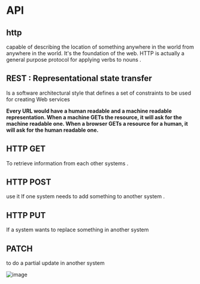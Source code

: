 # API

## http 
capable of describing the location of something anywhere in the world from anywhere in the world. It's the foundation of the web.
HTTP is actually a general purpose protocol for applying verbs to nouns .

## REST : Representational state transfer

Is a software architectural style that defines a set of constraints to be used for creating Web services


**Every URL would have a human readable and a machine readable representation. When a machine GETs the resource, it will ask for the machine readable one. When a browser GETs a resource for a human, it will ask for the human readable one.**


## HTTP GET 
 To retrieve information from each other systems .

 ##  HTTP POST
 use it If one system needs to add something to another system .

 ## HTTP PUT
If a system wants to replace something in another system

## PATCH
 to do a partial update in another system 

![image](https://i.ytimg.com/vi/EOOJRyQuTdo/maxresdefault.jpg)
 
